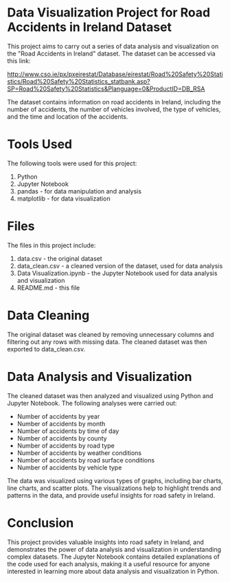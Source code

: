 # Data Visualization Project for Road Accidents in Ireland Dataset
This project aims to carry out a series of data analysis and visualization on the "Road Accidents in Ireland" dataset. The dataset can be accessed via this link:

 http://www.cso.ie/px/pxeirestat/Database/eirestat/Road%20Safety%20Statistics/Road%20Safety%20Statistics_statbank.asp?SP=Road%20Safety%20Statistics&Planguage=0&ProductID=DB_RSA

The dataset contains information on road accidents in Ireland, including the number of accidents, the number of vehicles involved, the type of vehicles, and the time and location of the accidents.

# Tools Used

The following tools were used for this project:

1. Python
2. Jupyter Notebook
3. pandas - for data manipulation and analysis
4. matplotlib - for data visualization

# Files

The files in this project include:

1. data.csv - the original dataset
2. data_clean.csv - a cleaned version of the dataset, used for data analysis
3. Data Visualization.ipynb - the Jupyter Notebook used for data analysis and visualization
4. README.md - this file

# Data Cleaning
The original dataset was cleaned by removing unnecessary columns and filtering out any rows with missing data. The cleaned dataset was then exported to data_clean.csv.

# Data Analysis and Visualization
The cleaned dataset was then analyzed and visualized using Python and Jupyter Notebook. The following analyses were carried out:

- Number of accidents by year
- Number of accidents by month
- Number of accidents by time of day
- Number of accidents by county
- Number of accidents by road type
- Number of accidents by weather conditions
- Number of accidents by road surface conditions
- Number of accidents by vehicle type

The data was visualized using various types of graphs, including bar charts, line charts, and scatter plots. The visualizations help to highlight trends and patterns in the data, and provide useful insights for road safety in Ireland.

# Conclusion
This project provides valuable insights into road safety in Ireland, and demonstrates the power of data analysis and visualization in understanding complex datasets. The Jupyter Notebook contains detailed explanations of the code used for each analysis, making it a useful resource for anyone interested in learning more about data analysis and visualization in Python.
